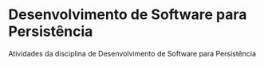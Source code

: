 # Desenvolvimento de Software para Persistência
Atividades da disciplina de Desenvolvimento de Software para Persistência
